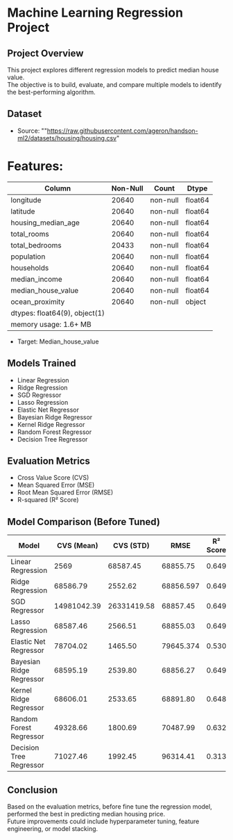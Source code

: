 # Machine Learning Regression Project

## Project Overview
This project explores different regression models to predict median house value.  
The objective is to build, evaluate, and compare multiple models to identify the best-performing algorithm.

## Dataset
- Source: ""https://raw.githubusercontent.com/ageron/handson-ml2/datasets/housing/housing.csv"

# Features: 
|  Column          |Non-Null|  Count | Dtype | 
|-----------------------|--------|--------|--------|  
| longitude          |20640   |non-null| float64|
| latitude           |20640   |non-null| float64|
| housing_median_age |20640   |non-null| float64|
| total_rooms        |20640   |non-null| float64|
| total_bedrooms     |20433   |non-null| float64|
| population         |20640   |non-null| float64|
| households         |20640   |non-null| float64|
| median_income      |20640   |non-null| float64|
| median_house_value |20640   |non-null| float64|
| ocean_proximity    |20640   |non-null| object |
| dtypes: float64(9), object(1)
| memory usage: 1.6+ MB

- Target: Median_house_value 

## Models Trained
- Linear Regression
- Ridge Regression
- SGD Regressor
- Lasso Regression
- Elastic Net Regressor
- Bayesian Ridge Regressor
- Kernel Ridge Regressor
- Random Forest Regressor
- Decision Tree Regressor


## Evaluation Metrics
- Cross Value Score (CVS)
- Mean Squared Error (MSE)
- Root Mean Squared Error (RMSE)
- R-squared (R² Score)

## Model Comparison (Before Tuned)
| Model                     | CVS (Mean)  | CVS (STD)| RMSE | R² Score |
|---------------------------|------|------|------------|----------|
| Linear Regression         | 2569  |68587.45 |68855.75   | 0.649  |
| Ridge Regression          | 68586.79  |2552.62 | 68856.597   |0.649 |
| SGD Regressor             | 14981042.39 |26331419.58 | 68857.45  | 0.649  |
| Lasso Regression          | 68587.46  |2566.51| 68855.03  | 0.649   |
| Elastic Net Regressor     | 78704.02  |1465.50| 79645.374  | 0.530  |
| Bayesian Ridge Regressor  | 68595.19  |2539.80 | 68856.27  | 0.649  |
| Kernel Ridge Regressor    | 68606.01  |2533.65 | 68891.80  | 0.648  |
| Random Forest Regressor   | 49328.66  |1800.69| 70487.99  | 0.632   |
| Decision Tree Regressor   | 71027.46  |1992.45| 96314.41  | 0.313   |

## Conclusion
Based on the evaluation metrics, before fine tune the regression model, performed the best in predicting median housing price.  
Future improvements could include hyperparameter tuning, feature engineering, or model stacking.


